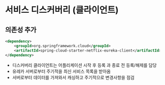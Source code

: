 # 서비스 디스커버리 (클라이언트)

## 의존성 추가
```xml
<dependency>
    <groupId>org.springframework.cloud</groupId>
    <artifactId>spring-cloud-starter-netflix-eureka-client</artifactId>
</dependency>
```
* 디스커버리 클라이언트는 어플리케이션 시작 후 등록 과 종료 전 등록/해제를 담당
* 유레카 서버로부터 주기적을 최신 서비스 목록을 받아옴
* 서버로부터 데이터를 가져와서 캐싱하고 주기적으로 변경사항을 점검